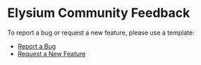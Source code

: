 # Elysium Community Feedback
To report a bug or request a new feature, please use a template:
- [Report a Bug](https://github.com/Elysium-VR/Community-Feedback/issues/new?assignees=WallTack&type=Bug)
- [Request a New Feature](https://github.com/Elysium-VR/Community-Feedback/issues/new?assignees=WallTack&type=Feature)
